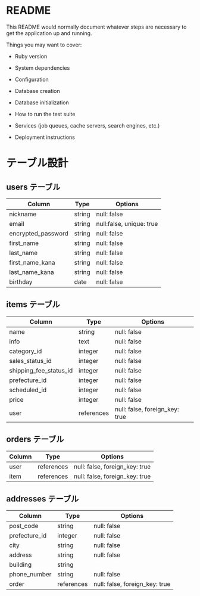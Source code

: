 # README

This README would normally document whatever steps are necessary to get the
application up and running.

Things you may want to cover:

* Ruby version

* System dependencies

* Configuration

* Database creation

* Database initialization

* How to run the test suite

* Services (job queues, cache servers, search engines, etc.)

* Deployment instructions

# テーブル設計

## users テーブル

|Column|Type|Options|
|------|----|-------|
|nickname|string|null: false|
|email|string|null:false, unique: true|
|encrypted_password|string|null: false|
|first_name|string|null: false|
|last_name|string|null: false|
|first_name_kana|string|null: false|
|last_name_kana|string|null: false|
|birthday|date|null: false|

## items テーブル

|Column|Type|Options|
|------|----|-------|
|name|string|null: false|
|info|text|null: false|
|category_id|integer|null: false| <!--Activehash-->
|sales_status_id|integer|null: false| <!--Activehash-->
|shipping_fee_status_id|integer|null: false| <!--Activehash-->
|prefecture_id|integer|null: false| <!--Activehash-->
|scheduled_id|integer|null: false| <!--Activehash-->
|price|integer|null: false|
|user|references|null: false, foreign_key: true|

## orders テーブル

|Column|Type|Options|
|------|----|-------|
|user|references|null: false, foreign_key: true|
|item|references|null: false, foreign_key: true|

## addresses テーブル

|Column|Type|Options|
|------|----|-------|
|post_code|string|null: false|
|prefecture_id|integer|null: false| <!--Activehash-->
|city|string|null: false|
|address|string|null: false|
|building|string|
|phone_number|string|null: false|
|order|references|null: false, foreign_key: true|
